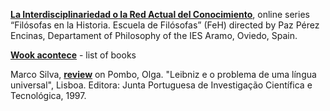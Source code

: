 **[La Interdisciplinariedad o la Red Actual del Conocimiento](https://www.youtube.com/watch?v=zWHHvijaJ1I)**, online series “Filósofas en la Historia. Escuela de Filósofas” (FeH) directed by Paz Pérez Encinas, Departament of Philosophy of the IES Aramo, Oviedo, Spain.

**[Wook acontece](https://www.wook.pt/wookacontece/autores/autor?id=5779&srsltid=AfmBOoouFVLdylQPMd5_3hZRd1khnsq7Bje6fac26ZrvCgOrFjV5SmrA)** - list of books  

Marco Silva, **[review](https://periodicos.ufc.br/argumentos/article/view/19037/29756)** on Pombo, Olga.  "Leibniz e o problema de uma língua universal",  Lisboa.  Editora:  Junta  Portuguesa  de  Investigação Científica e Tecnológica, 1997. 
